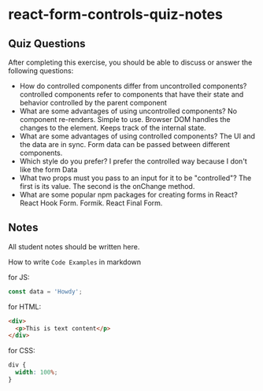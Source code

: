 # react-form-controls-quiz-notes

## Quiz Questions

After completing this exercise, you should be able to discuss or answer the following questions:

- How do controlled components differ from uncontrolled components?
  controlled components refer to components that have their state and behavior controlled by the parent component
- What are some advantages of using uncontrolled components?
  No component re-renders.
  Simple to use.
  Browser DOM handles the changes to the element.
  Keeps track of the internal state.
- What are some advantages of using controlled components?
  The UI and the data are in sync.
  Form data can be passed between different components.
- Which style do you prefer?
  I prefer the controlled way because I don't like the form Data
- What two props must you pass to an input for it to be "controlled"?
  The first is its value.
  The second is the onChange method.
- What are some popular npm packages for creating forms in React?
  React Hook Form.
  Formik.
  React Final Form.

## Notes

All student notes should be written here.

How to write `Code Examples` in markdown

for JS:

```javascript
const data = 'Howdy';
```

for HTML:

```html
<div>
  <p>This is text content</p>
</div>
```

for CSS:

```css
div {
  width: 100%;
}
```

